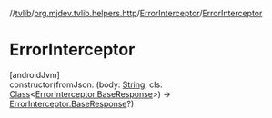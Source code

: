 //[tvlib](../../../index.md)/[org.mjdev.tvlib.helpers.http](../index.md)/[ErrorInterceptor](index.md)/[ErrorInterceptor](-error-interceptor.md)

# ErrorInterceptor

[androidJvm]\
constructor(fromJson: (body: [String](https://kotlinlang.org/api/latest/jvm/stdlib/kotlin/-string/index.html), cls: [Class](https://developer.android.com/reference/kotlin/java/lang/Class.html)&lt;[ErrorInterceptor.BaseResponse](-base-response/index.md)&gt;) -&gt; [ErrorInterceptor.BaseResponse](-base-response/index.md)?)
